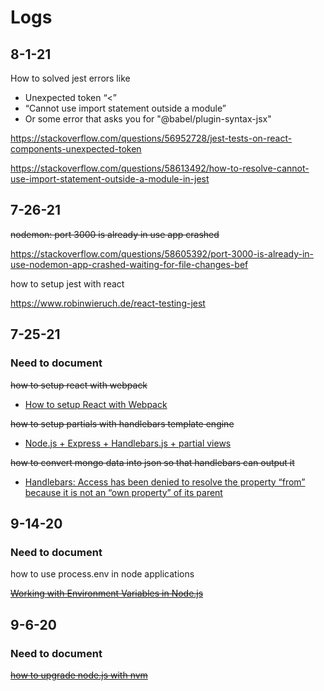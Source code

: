 # Logs

## 8-1-21

How to solved jest errors like 

- Unexpected token “<”
- “Cannot use import statement outside a module” 
-  Or some error that asks you for "@babel/plugin-syntax-jsx"

https://stackoverflow.com/questions/56952728/jest-tests-on-react-components-unexpected-token

https://stackoverflow.com/questions/58613492/how-to-resolve-cannot-use-import-statement-outside-a-module-in-jest

## 7-26-21

~~nodemon: port 3000 is already in use app crashed~~

https://stackoverflow.com/questions/58605392/port-3000-is-already-in-use-nodemon-app-crashed-waiting-for-file-changes-bef

how to setup jest with react

https://www.robinwieruch.de/react-testing-jest

## 7-25-21 

### Need to document 

~~how to setup react with webpack~~ 

- [How to setup React with Webpack](https://levelup.gitconnected.com/how-to-setup-a-react-application-with-webpack-f781b5c4a4ab)

~~how to setup partials with handlebars template engine~~

- [Node.js + Express + Handlebars.js + partial views](https://stackoverflow.com/questions/16385173/node-js-express-handlebars-js-partial-views)

~~how to convert mongo data into json so that handlebars can output it~~

- [Handlebars: Access has been denied to resolve the property “from” because it is not an “own property” of its parent](https://stackoverflow.com/questions/59690923/handlebars-access-has-been-denied-to-resolve-the-property-from-because-it-is)

## 9-14-20

### Need to document
how to use process.env in node applications

~~[Working with Environment Variables in Node.js](https://www.twilio.com/blog/working-with-environment-variables-in-node-js-html)~~

## 9-6-20

### Need to document

~~[how to upgrade node.js with nvm](https://stackoverflow.com/questions/34810526/how-to-properly-upgrade-node-using-nvm)~~

